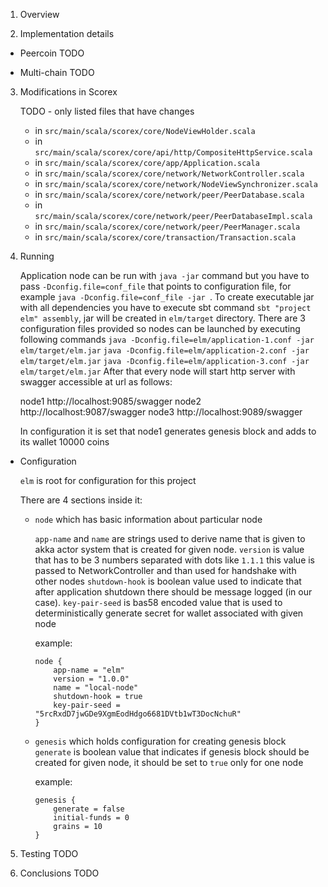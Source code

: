 1. Overview

2. Implementation details

  - Peercoin
    TODO
    
  - Multi-chain
     TODO
3. Modifications in Scorex

    TODO - only listed files that have changes 
    
    - in `src/main/scala/scorex/core/NodeViewHolder.scala`
    - in `src/main/scala/scorex/core/api/http/CompositeHttpService.scala`
    - in `src/main/scala/scorex/core/app/Application.scala`
    - in `src/main/scala/scorex/core/network/NetworkController.scala`
    - in `src/main/scala/scorex/core/network/NodeViewSynchronizer.scala`
    - in `src/main/scala/scorex/core/network/peer/PeerDatabase.scala`
    - in `src/main/scala/scorex/core/network/peer/PeerDatabaseImpl.scala`
    - in `src/main/scala/scorex/core/network/peer/PeerManager.scala`
    - in `src/main/scala/scorex/core/transaction/Transaction.scala`
  
4. Running

   Application node can be run with `java -jar` command but you have to pass `-Dconfig.file=conf_file` that points to configuration file, for example `java -Dconfig.file=conf_file -jar `.
   To create executable jar with all dependencies you have to execute sbt command `sbt "project elm" assembly`, jar will be created in `elm/target` directory.
   There are 3 configuration files provided so nodes can be launched by executing following commands
   `java -Dconfig.file=elm/application-1.conf -jar elm/target/elm.jar`
   `java -Dconfig.file=elm/application-2.conf -jar elm/target/elm.jar`
   `java -Dconfig.file=elm/application-3.conf -jar elm/target/elm.jar`
   After that every node will start http server with swagger accessible at url as follows: 

    node1 http://localhost:9085/swagger
    node2 http://localhost:9087/swagger
    node3 http://localhost:9089/swagger

    In configuration it is set that node1 generates genesis block and adds to its wallet 10000 coins
    
  - Configuration
    
    `elm` is root for configuration for this project
    
    There are 4 sections inside it:
    
     - `node` which has basic information about particular node
    
        `app-name` and `name` are strings used to derive name that is given to akka actor system that is created for given node.
        `version` is value that has to be 3 numbers separated with dots like `1.1.1` this value is passed to NetworkController and than used for handshake with other nodes
        `shutdown-hook` is boolean value used to indicate that after application shutdown there should be message logged (in our case).
        `key-pair-seed` is bas58 encoded value that is used to deterministically generate secret for wallet associated with given node
        
        example:
        ```
        node {
            app-name = "elm"
            version = "1.0.0"
            name = "local-node"
            shutdown-hook = true
            key-pair-seed = "5rcRxdD7jwGDe9XgmEodHdgo6681DVtb1wT3DocNchuR"
        }
        ```
        
     - `genesis` which holds configuration for creating genesis block
        `generate` is boolean value that indicates if genesis block should be created for given node, it should be set to `true` only for one node
        
        example:
        ```
        genesis {
            generate = false
            initial-funds = 0
            grains = 10
        }
        ```
    
5. Testing
    TODO
    
6. Conclusions
    TODO